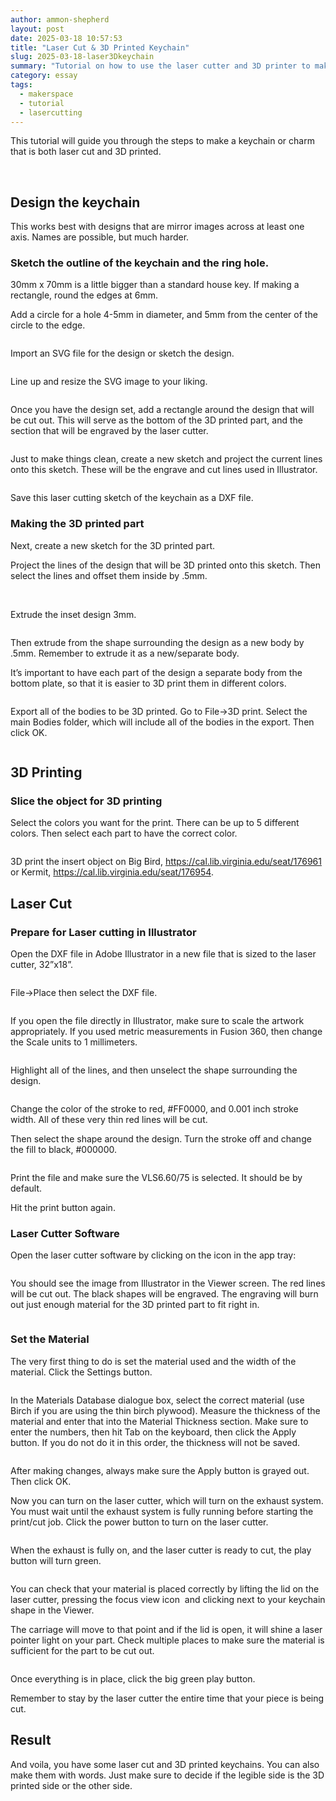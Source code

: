 ```yaml
---
author: ammon-shepherd
layout: post
date: 2025-03-18 10:57:53
title: "Laser Cut & 3D Printed Keychain"
slug: 2025-03-18-laser3Dkeychain
summary: "Tutorial on how to use the laser cutter and 3D printer to make a unique keychain"
category: essay
tags:
  - makerspace
  - tutorial
  - lasercutting
---
```


<style>
  .sidebyside {
    img { max-width: 20vw;}
  }
</style>

This tutorial will guide you through the steps to make a keychain or charm that is both laser cut and 3D printed.

<div class="sidebyside">
  <img alt="" src="/assets/post-media/laser3Dkeychain/image36.jpg" title="" />
  <img alt="" src="/assets/post-media/laser3Dkeychain/image37.jpg" title="" />
</div>

## Design the keychain

This works best with designs that are mirror images across at least one axis. Names are possible, but much harder.

### Sketch the outline of the keychain and the ring hole.

30mm x 70mm is a little bigger than a standard house key. If making a
rectangle, round the edges at 6mm.

Add a circle for a hole 4-5mm in diameter, and 5mm from the center of
the circle to the edge.

<img alt="" src="/assets/post-media/laser3Dkeychain/image17.png" />

Import an SVG file for the design or sketch the design.

<img alt="" src="/assets/post-media/laser3Dkeychain/image22.png" title="" />

Line up and resize the SVG image to your liking.

<img alt="" src="/assets/post-media/laser3Dkeychain/image7.png" title="" />

Once you have the design set, add a rectangle around the design that
will be cut out. This will serve as the bottom of the 3D printed part,
and the section that will be engraved by the laser cutter.

<img alt="" src="/assets/post-media/laser3Dkeychain/image15.png" title="" />

Just to make things clean, create a new sketch and project the current
lines onto this sketch. These will be the engrave and cut lines used in
Illustrator.

<img alt="" src="/assets/post-media/laser3Dkeychain/image16.png" title="" />

Save this laser cutting sketch of the keychain as a DXF file.

### Making the 3D printed part

Next, create a new sketch for the 3D printed part.

Project the lines of the design that will be 3D printed onto this
sketch. Then select the lines and offset them inside by .5mm.

<img alt="" src="/assets/post-media/laser3Dkeychain/image12.png" title="" />

<img alt="" src="/assets/post-media/laser3Dkeychain/image19.png" title="" />

Extrude the inset design 3mm.

<img alt="" src="/assets/post-media/laser3Dkeychain/image11.png" title="" />

Then extrude from the shape surrounding the design as a new body by
.5mm. Remember to extrude it as a new/separate body.

It&rsquo;s important to have each part of the design a separate body
from the bottom plate, so that it is easier to 3D print them in
different colors.

<img alt="" src="/assets/post-media/laser3Dkeychain/image2.png" title="" />

Export all of the bodies to be 3D printed. Go to File-&gt;3D print.
Select the main Bodies folder, which will include all of the bodies in
the export. Then click OK.

<img alt="" src="/assets/post-media/laser3Dkeychain/image30.png" title="" />



## 3D Printing

### Slice the object for 3D printing

Select the colors you want for the print. There can be up to 5
different colors. Then select each part to have the correct color.

<img alt="" src="/assets/post-media/laser3Dkeychain/image6.png" title="" />

3D print the insert object on Big Bird, <a href="https://cal.lib.virginia.edu/seat/176961">https://cal.lib.virginia.edu/seat/176961</a> or Kermit, <a href="https://cal.lib.virginia.edu/seat/176954">https://cal.lib.virginia.edu/seat/176954</a>.



## Laser Cut

### Prepare for Laser cutting in Illustrator

Open the DXF file in Adobe Illustrator in a new file that is sized to
the laser cutter, 32&rdquo;x18&rdquo;.

<img alt="" src="/assets/post-media/laser3Dkeychain/image9.png" title="" />

File&rarr;Place then select the DXF file.

<img alt="" src="/assets/post-media/laser3Dkeychain/image14.png" title="" />

If you open the file directly in Illustrator, make sure to scale the
artwork appropriately. If you used metric measurements in Fusion 360,
then change the Scale units to 1 millimeters.

<img alt="" src="/assets/post-media/laser3Dkeychain/image5.png" title="" />

Highlight all of the lines, and then unselect the shape surrounding the
design.

<img alt="" src="/assets/post-media/laser3Dkeychain/image24.png" title="" />

Change the color of the stroke to red, #FF0000, and 0.001 inch stroke
width. All of these very thin red lines will be cut.

Then select the shape around the design. Turn the stroke off and change
the fill to black, #000000.

<img alt="" src="/assets/post-media/laser3Dkeychain/image29.png" title="" />

Print the file and make sure the VLS6.60/75 is selected. It should be
by default.

Hit the print button again.

### Laser Cutter Software

Open the laser cutter software by clicking on the icon in the app tray:

<img alt="" src="/assets/post-media/laser3Dkeychain/image21.png" title="" />

You should see the image from Illustrator in the Viewer screen. The red
lines will be cut out. The black shapes will be engraved. The engraving
will burn out just enough material for the 3D printed part to fit right
in.

<img alt="" src="/assets/post-media/laser3Dkeychain/image4.png" title="" />

### Set the Material

The very first thing to do is set the material used and the width of
the material. Click the Settings button.

<img alt="" src="/assets/post-media/laser3Dkeychain/image23.png" title="" />

In the Materials Database dialogue box, select the correct material
(use Birch if you are using the thin birch plywood). Measure the
thickness of the material and enter that into the Material Thickness
section. Make sure to enter the numbers, then hit Tab on the keyboard,
then click the Apply button. If you do not do it in this order, the
thickness will not be saved.

<img alt="" src="/assets/post-media/laser3Dkeychain/image27.png" title="" />

After making changes, always make sure the Apply button is grayed out.
Then click OK.

Now you can turn on the laser cutter, which will turn on the exhaust
system. You must wait until the exhaust system is fully running before
starting the print/cut job. Click the power button to turn on the laser
cutter.

<img alt="" src="/assets/post-media/laser3Dkeychain/image8.png" title="" />

When the exhaust is fully on, and the laser cutter is ready to cut, the
play button will turn green.

<img alt="" src="/assets/post-media/laser3Dkeychain/image31.png" title="" />

You can check that your material is placed correctly by lifting the lid
on the laser cutter, pressing the focus view icon <img alt="" src="/assets/post-media/laser3Dkeychain/image35.png" title="" /> and clicking next to your keychain shape in the Viewer.

The carriage will move to that point and if the lid is open, it will
shine a laser pointer light on your part. Check multiple places to make
sure the material is sufficient for the part to be cut out.

<img alt="" src="/assets/post-media/laser3Dkeychain/image33.png" title="" />

Once everything is in place, click the big green play button.

Remember to stay by the laser cutter the entire time that your piece is
being cut.

## Result
And voila, you have some laser cut and 3D printed keychains. You can also make them with words. Just make sure to decide if the legible side is the 3D printed side or the other side.
<div class="sidebyside">
  <img alt="" src="/assets/post-media/laser3Dkeychain/image38.jpg" title="" />
  <img alt="" src="/assets/post-media/laser3Dkeychain/image39.jpg" title="" />
</div>

